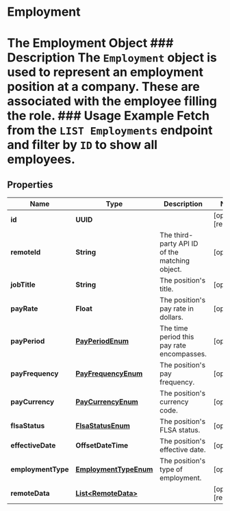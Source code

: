 

# Employment

# The Employment Object ### Description The `Employment` object is used to represent an employment position at a company. These are associated with the employee filling the role.  ### Usage Example Fetch from the `LIST Employments` endpoint and filter by `ID` to show all employees.

## Properties

Name | Type | Description | Notes
------------ | ------------- | ------------- | -------------
**id** | **UUID** |  |  [optional] [readonly]
**remoteId** | **String** | The third-party API ID of the matching object. |  [optional]
**jobTitle** | **String** | The position&#39;s title. |  [optional]
**payRate** | **Float** | The position&#39;s pay rate in dollars. |  [optional]
**payPeriod** | [**PayPeriodEnum**](PayPeriodEnum.md) | The time period this pay rate encompasses. |  [optional]
**payFrequency** | [**PayFrequencyEnum**](PayFrequencyEnum.md) | The position&#39;s pay frequency. |  [optional]
**payCurrency** | [**PayCurrencyEnum**](PayCurrencyEnum.md) | The position&#39;s currency code. |  [optional]
**flsaStatus** | [**FlsaStatusEnum**](FlsaStatusEnum.md) | The position&#39;s FLSA status. |  [optional]
**effectiveDate** | **OffsetDateTime** | The position&#39;s effective date. |  [optional]
**employmentType** | [**EmploymentTypeEnum**](EmploymentTypeEnum.md) | The position&#39;s type of employment. |  [optional]
**remoteData** | [**List&lt;RemoteData&gt;**](RemoteData.md) |  |  [optional] [readonly]



